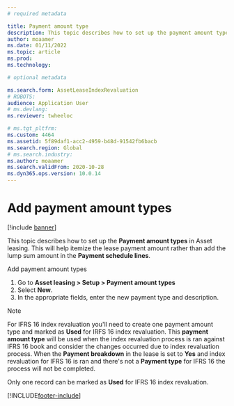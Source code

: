 ```yaml
---
# required metadata

title: Payment amount type
description: This topic describes how to set up the payment amount types in Asset leasing.
author: moaamer
ms.date: 01/11/2022
ms.topic: article
ms.prod: 
ms.technology: 

# optional metadata

ms.search.form: AssetLeaseIndexRevaluation
# ROBOTS: 
audience: Application User
# ms.devlang: 
ms.reviewer: twheeloc

# ms.tgt_pltfrm: 
ms.custom: 4464
ms.assetid: 5f89daf1-acc2-4959-b48d-91542fb6bacb
ms.search.region: Global
# ms.search.industry: 
ms.author: moaamer
ms.search.validFrom: 2020-10-28
ms.dyn365.ops.version: 10.0.14
---
```


# Add payment amount types

[!include [banner](../includes/banner.md)]

This topic describes how to set up the **Payment amount types** in Asset leasing. This will help itemize the lease payment amount rather than add the lump sum amount 
in the **Payment schedule lines**.

Add payment amount types
1. Go to **Asset leasing > Setup > Payment amount types**
2. Select **New**.
3. In the appropriate fields, enter the new payment type and description.

> [!NOTE]
> For IFRS 16 index revaluation you'll need to create one payment amount type and marked as **Used** for IRFS 16 index revaluation. This **payment amount type** will be used 
> when the index revaluation process is ran against IFRS 16 book and consider the changes occurred due to index revaluation process. 
> When the **Payment breakdown** in the lease is set to **Yes** and index revaluation for IFRS 16 is ran and there's not a **Payment type** for IFRS 16 the process will 
> not be completed. 

Only one record can be marked as **Used** for IFRS 16 index revaluation.

[!INCLUDE[footer-include](../../includes/footer-banner.md)]


